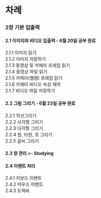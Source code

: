 
# 차례
### 2장 기본 입출력  
#### 2.1 이미지와 비디오 입출력  - 6월 20일 **공부 완료**  
2.1.1 이미지 읽기  
2.1.2 이미지 저장하기  
2.1.3 동영상 및 카메라 프레임 읽기   
2.1.4 동영상 파일 읽기  
2.1.5 카메라(웹캠) 프레임 읽기  
2.1.6 카메라 비디오 속성 제어  
2.1.7 비디오 파일 저장하기  


#### 2.2 그림 그리기          -  6월 23일 **공부 완료** 
2.2.1 직선그리기  
2.2.2 사각형 그리기  
2.2.3 다각형 그리기  
2.2.4 원, 타원, 호 그리기  
2.2.5 글씨 그리기  


#### 2.3 창 관리    <-  Studying


#### 2.4 이벤트 처리    
2.4.1 키보드 이벤트   
2.4.2 마우스 이벤트  
2.4.3 트랙바  
